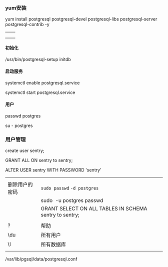 ### yum安装

yum install postgresql postgresql-devel postgresql-libs postgresql-server  postgresql-contrib   -y







|      |      |
| ---- | ---- |
|      |      |
|      |      |
|      |      |

#### 初始化

/usr/bin/postgresql-setup initdb

#### 启动服务

systemctl  enable postgresql.service

systemctl  start postgresql.service

#### 用户

passwd postgres

su - postgres

### 用户管理

 create  user sentry;

GRANT ALL ON sentry to sentry;

ALTER USER sentry WITH PASSWORD 'sentry'

|                |                                                        |
| -------------- | ------------------------------------------------------ |
|                |                                                        |
| 删除用户的密码 | `sudo`  `passwd` `-d postgres`                         |
|                | sudo  -u postgres passwd                               |
|                | GRANT SELECT ON ALL TABLES IN SCHEMA sentry to sentry; |
|                |                                                        |
| \?             | 帮助                                                   |
| \du            | 所有用户                                               |
| \l             | 所有数据库                                             |
|                |                                                        |



/var/lib/pgsql/data/postgresql.conf